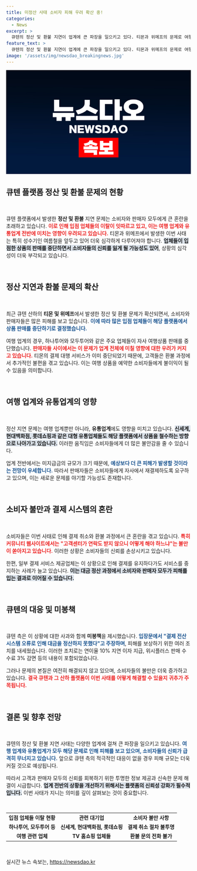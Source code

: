 ```yaml
---
title: 미정산 사태 소비자 피해 우려 확산 중!
categories:
  - News
excerpt: >
  큐텐의 정산 및 환불 지연이 업계에 큰 파장을 일으키고 있다. 티몬과 위메프의 문제로 여행 및 유통 업체들이 속속 철수하는 가운데, 소비자들은 불안한 환불 절차에 시달리고 있다. 미지급금 사태는 업계 전반에 골칫거리가 되고 있다.
feature_text: >
  큐텐의 정산 및 환불 지연이 업계에 큰 파장을 일으키고 있다. 티몬과 위메프의 문제로 여행 및 유통 업체들이 속속 철수하는 가운데, 소비자들은 불안한 환불 절차에 시달리고 있다. 미지급금 사태는 업계 전반에 골칫거리가 되고 있다.
image: '/assets/img/newsdao_breakingnews.jpg'
---
```


<p><img src="/assets/img/newsdao_breakingnews.jpg" alt="firstkoreanews 속보" /></p>

<p><h2 data-ke-size="size26">큐텐 플랫폼 정산 및 환불 문제의 현황</h2><p data-ke-size="size16">&nbsp;</p></p>

<p>큐텐 플랫폼에서 발생한 <b>정산 및 환불</b> 지연 문제는 소비자와 판매자 모두에게 큰 혼란을 초래하고 있습니다. <b><span style="color: #ee2323;">이로 인해 입점 업체들의 이탈이 잇따르고 있고, 이는 여행 업계와 유통업계 전반에 미치는 영향이 우려되고 있습니다.</span></b> 티몬과 위메프에서 발생한 이번 사태는 특히 성수기인 여름철을 앞두고 있어 더욱 심각하게 다루어져야 합니다. <b><span style="background-color: #21538527;">업체들이 입점한 상품의 판매를 중단하면서 소비자들의 신뢰를 잃게 될 가능성도 있어</span></b>, 상황의 심각성이 더욱 부각되고 있습니다. </p>

<p data-ke-size="size16">&nbsp;</p>

<p><h2 data-ke-size="size26">정산 지연과 환불 문제의 확산</h2><p data-ke-size="size16">&nbsp;</p></p>

<p>최근 큐텐 산하의 <b>티몬 및 위메프</b>에서 발생한 정산 및 환불 문제가 확산되면서, 소비자와 판매자들은 많은 피해를 보고 있습니다. <b><span style="color: #1a5490;">이에 따라 많은 입점 업체들이 해당 플랫폼에서 상품 판매를 중단하기로 결정했습니다.</span></b></p>

<p>여행 업계의 경우, 하나투어와 모두투어와 같은 주요 업체들이 자사 여행상품 판매를 중단했습니다. <b><span style="color: #ee2323;">판매자들 사이에서는 이 문제가 업계 전체에 미칠 영향에 대한 우려가 커지고 있습니다.</span></b> 티몬의 결제 대행 서비스가 이미 중단되었기 때문에, 고객들은 환불 과정에서 추가적인 불편을 겪고 있습니다. 이는 여행 상품을 예약한 소비자들에게 불이익이 될 수 있음을 의미합니다.</p>

<p data-ke-size="size16">&nbsp;</p>

<p><h2 data-ke-size="size26">여행 업계와 유통업계의 영향</h2><p data-ke-size="size16">&nbsp;</p></p>

<p>정산 지연 문제는 여행 업계뿐만 아니라, <b>유통업계</b>에도 영향을 미치고 있습니다. <b><span style="background-color: #21538527;">신세계, 현대백화점, 롯데쇼핑과 같은 대형 유통업체들도 해당 플랫폼에서 상품을 철수하는 방향으로 나아가고 있습니다.</span></b> 이러한 움직임은 소비자들에게 더 많은 불안감을 줄 수 있습니다. </p>

<p>업계 전반에서는 미지급금의 규모가 크기 때문에, <b><span style="color: #1a5490;">예상보다 더 큰 피해가 발생할 것이라는 전망이 우세합니다.</span></b> 따라서 판매자들은 소비자들에게 자사에서 재결제하도록 요구하고 있으며, 이는 새로운 문제를 야기할 가능성도 존재합니다. </p>

<p data-ke-size="size16">&nbsp;</p>

<p><h2 data-ke-size="size26">소비자 불만과 결제 시스템의 혼란</h2><p data-ke-size="size16">&nbsp;</p></p>

<p>소비자들은 이번 사태로 인해 결제 취소와 환불 과정에서 큰 혼란을 겪고 있습니다. <b><span style="color: #ee2323;">특히 커뮤니티 웹사이트에서는 "고객센터가 연락도 받지 않으니 어떻게 해야 하느냐"는 불만이 쏟아지고 있습니다.</span></b> 이러한 상황은 소비자들의 신뢰를 손상시키고 있습니다. </p>

<p>한편, 일부 결제 서비스 제공업체는 이 상황으로 인해 결제를 유지하다가도 서비스를 중지하는 사례가 늘고 있습니다. <b><span style="background-color: #21538527;">이는 대금 정산 과정에서 소비자와 판매자 모두가 피해를 입는 결과로 이어질 수 있습니다.</span></b></p>

<p data-ke-size="size16">&nbsp;</p>

<p><h2 data-ke-size="size26">큐텐의 대응 및 미봉책</h2><p data-ke-size="size16">&nbsp;</p></p>

<p>큐텐 측은 이 상황에 대한 사과와 함께 <b>미봉책</b>을 제시했습니다. <b><span style="color: #1a5490;">입장문에서 "결제 전산 시스템 오류로 인해 대금을 정산하지 못했다"고 주장하며</span></b>, 피해를 보상하기 위한 여러 조치를 내세웠습니다. 이러한 조치로는 연이율 10% 지연 이자 지급, 위시플러스 판매 수수료 3% 감면 등의 내용이 포함되었습니다. </p>

<p>그러나 문제의 본질은 여전히 해결되지 않고 있으며, 소비자들의 불만은 더욱 증가하고 있습니다. <b><span style="color: #ee2323;">결국 큐텐과 그 산하 플랫폼이 이번 사태를 어떻게 해결할 수 있을지 귀추가 주목됩니다.</span></b></p>

<p data-ke-size="size16">&nbsp;</p>

<p><h2 data-ke-size="size26">결론 및 향후 전망</h2><p data-ke-size="size16">&nbsp;</p></p>

<p>큐텐의 정산 및 환불 지연 사태는 다양한 업계에 걸쳐 큰 파장을 일으키고 있습니다. <b><span style="color: #1a5490;">여행 업계와 유통업계가 모두 해당 문제로 인해 피해를 보고 있으며, 소비자들의 신뢰가 급격히 무너지고 있습니다.</span></b> 앞으로 큐텐 측의 적극적인 대응이 없을 경우 피해 규모는 더욱 커질 것으로 예상됩니다. </p>

<p>따라서 고객과 판매자 모두의 신뢰를 회복하기 위한 투명한 정보 제공과 신속한 문제 해결이 시급합니다. <b><span style="background-color: #21538527;">업계 전반의 상황을 개선하기 위해서는 플랫폼의 신뢰성 강화가 필수적입니다.</span></b> 이번 사태가 지니는 의미를 깊이 살펴보는 것이 중요합니다. </p>

<p data-ke-size="size16">&nbsp;</p>

<table style="width: 100%;">
    <tr>
        <td style="text-align: center; height: 17px;"><b>입점 업체들 이탈 현황</b></td>
        <td style="text-align: center; height: 17px;"><b>관련 대기업</b></td>
        <td style="text-align: center; height: 17px;"><b>소비자 불만 사항</b></td>
    </tr>
    <tr>
        <td style="text-align: center; height: 17px;"><b>하나투어, 모두투어 등</b></td>
        <td style="text-align: center; height: 17px;"><b>신세계, 현대백화점, 롯데쇼핑</b></td>
        <td style="text-align: center; height: 17px;"><b>결제 취소 절차 불투명</b></td>
    </tr>
    <tr>
        <td style="text-align: center; height: 17px;"><b>여행 관련 업체</b></td>
        <td style="text-align: center; height: 17px;"><b>TV 홈쇼핑 업체들</b></td>
        <td style="text-align: center; height: 17px;"><b>환불 문의 전화 불가</b></td>
    </tr>
</table> 

<p data-ke-size="size16">&nbsp;</p>
실시간 뉴스 속보는, <a href="https://newsdao.kr" rel="dofollow">https://newsdao.kr</a>


